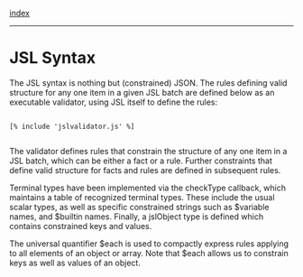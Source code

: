 [index](/docs/jsl/html/index.html)

---

# JSL Syntax

The JSL syntax is nothing but (constrained) JSON. The rules defining valid structure for any one item in a given JSL batch are defined below as an executable validator, using JSL itself to define the rules:

    
```

[% include 'jslvalidator.js' %]


```
The validator defines rules that constrain the structure of any one item in a JSL batch, which can be either a fact or a rule. Further constraints that define valid structure for facts and rules are defined in subsequent rules.

Terminal types have been implemented via the checkType callback, which maintains a table of recognized terminal types. These include the usual scalar types, as well as specific constrained strings such as $variable names, and $builtin names. Finally, a jslObject type is defined which contains constrained keys and values. 

The universal quantifier $each is used to compactly express rules applying to all elements of an object or array. Note that $each allows us to constrain keys as well as values of an object.


